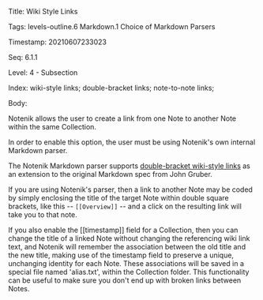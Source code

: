 Title:  Wiki Style Links

Tags:   levels-outline.6 Markdown.1 Choice of Markdown Parsers

Timestamp: 20210607233023

Seq:    6.1.1

Level:  4 - Subsection

Index:  wiki-style links; double-bracket links; note-to-note links; 

Body: 

Notenik allows the user to create a link from one Note to another Note within the same Collection. 

In order to enable this option, the user must be using Notenik's own internal Markdown parser.

The Notenik Markdown parser supports [double-bracket wiki-style links](https://en.wikipedia.org/wiki/Hyperlink#Wikis) as an extension to the original Markdown spec from John Gruber.  

If you are using Notenik's parser, then a link to another Note may be coded by simply enclosing the title of the target Note within double square brackets, like this -- `[[Overview]]` -- and a click on the resulting link will take you to that note.

If you also enable the [[timestamp]] field for a Collection, then you can change the title of a linked Note without changing the referencing wiki link text, and Notenik will remember the association between the old title and the new title, making use of the timestamp field to preserve a unique, unchanging identity for each Note. These associations will be saved in a special file named 'alias.txt', within the Collection folder. This functionality can be useful to make sure you don't end up with broken links between Notes.
